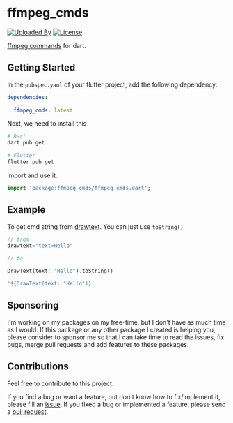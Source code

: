 # ffmpeg_cmds

[![Uploaded By][badge]][github]
[![License][license_badge]][license]

[ffmpeg commands](https://ffmpeg.org/ffmpeg-filters.html) for dart.

## Getting Started

In the `pubspec.yaml` of your flutter project, add the following dependency:

```yaml
dependencies:
  ...
  ffmpeg_cmds: latest
```
Next, we need to install this

```sh
# Dart
dart pub get

# Flutter
flutter pub get
```

import and use it.
```dart
import 'package:ffmpeg_cmds/ffmpeg_cmds.dart';
```

## Example

To get cmd string from [drawtext](https://ffmpeg.org/ffmpeg-filters.html#drawtext-1). You can just use `toString()`

```dart
// from
drawtext="text=Hello"

// to

DrawText(text: "Hello").toString()

'${DrawText(text: "Hello")}'
```

## Sponsoring

I'm working on my packages on my free-time, but I don't have as much time as I would. If this package or any other package I created is helping you, please consider to sponsor me so that I can take time to read the issues, fix bugs, merge pull requests and add features to these packages.

## Contributions

Feel free to contribute to this project.

If you find a bug or want a feature, but don't know how to fix/implement it, please fill an [issue][issue].
If you fixed a bug or implemented a feature, please send a [pull request][pr].

<!-- Links -->

[badge]: https://img.shields.io/badge/uploaded%20by-thitlwincoder-blue
[github]: https://github.com/thitlwincoder
[issue]: https://github.com/thitlwincoder/ffmpeg_cmds/issues
[pr]: https://github.com/thitlwincoder/ffmpeg_cmds/pulls
[license_badge]: https://img.shields.io/github/license/thitlwincoder/ffmpeg_cmds?logo=open-source-initiative&logoColor=green
[license]: https://github.com/thitlwincoder/ffmpeg_cmds/blob/main/LICENSE